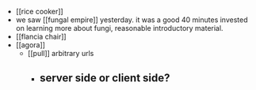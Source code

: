 - [[rice cooker]]
- we saw [[fungal empire]] yesterday. it was a good 40 minutes invested on learning more about fungi, reasonable introductory material.
- [[flancia chair]]
- [[agora]]
	- [[pull]] arbitrary urls
		- server side or client side?
			- 